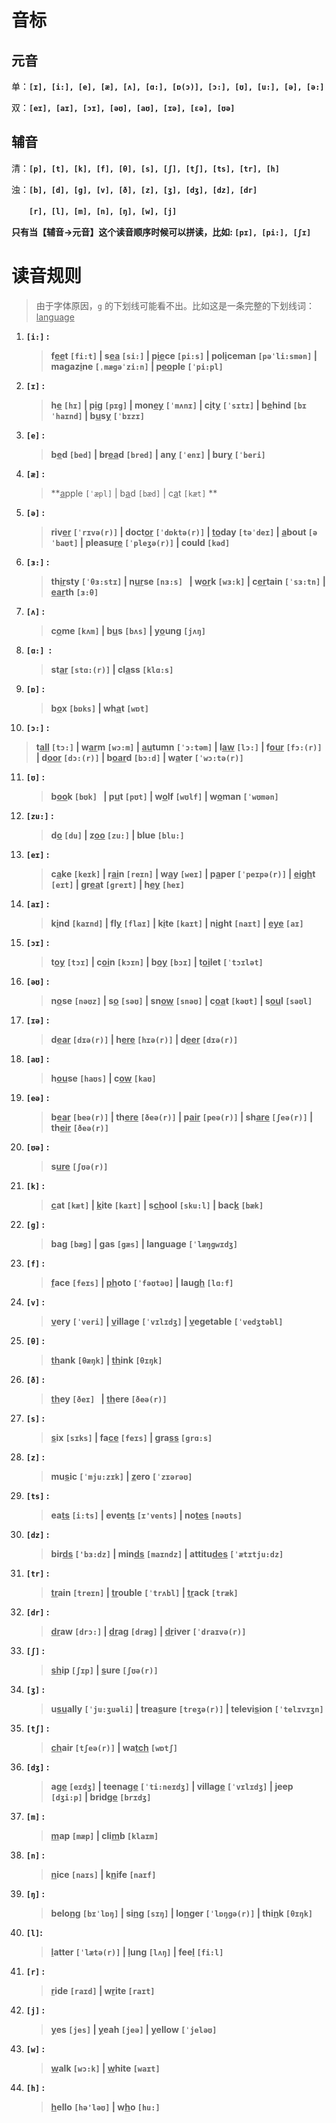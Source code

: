 # 音标



## 元音

单：**`[ɪ], [i:], [e], [æ], [ʌ], [ɑ:], [ɒ(ɔ)], [ɔ:], [ʊ], [u:], [ə], [ə:]`**

双：**`[eɪ], [aɪ], [ɔɪ], [əʊ], [aʊ], [ɪə], [εə], [ʊə]`**



## 辅音

清：**`[p], [t], [k], [f], [θ], [s], [ʃ], [tʃ], [ts], [tr], [h]`**

浊：**`[b], [d], [g], [v], [ð], [z], [ʒ], [dʒ], [dz], [dr]`**

　　**`[r], [l], [m], [n], [ŋ], [w], [j]`**



**只有当【辅音->元音】这个读音顺序时候可以拼读，比如: `[pɪ], [pi:], [ʃɪ]`**



# 读音规则

> 由于字体原因，`g` 的下划线可能看不出。比如这是一条完整的下划线词：<u>language</u>

1. **`[i:]` :**

   > **f<u>ee</u>t `[fi:t]` |  s<u>ea</u> `[si:]` |  p<u>ie</u>ce `[pi:s]` |  pol<u>i</u>ceman `[pəˈli:smən]` |  magaz<u>i</u>ne `[ˌmægəˈzi:n]` |  p<u>eo</u>ple `[ˈpi:pl]`**

2. **`[ɪ]` :**

   > **h<u>e</u> `[hɪ]` |  p<u>i</u>g `[pɪg]` | mon<u>ey</u> `[ˈmʌnɪ]` |  c<u>i</u>t<u>y</u> `[ˈsɪtɪ]` |  b<u>e</u>hind `[bɪˈhaɪnd]` |  b<u>u</u>s<u>y</u> `[ˈbɪzɪ] `**

3. **`[e]` :**

   > **b<u>e</u>d `[bed]` |  br<u>ea</u>d `[bred]` |  an<u>y</u> `[ˈenɪ]` |  bur<u>y</u> `[ˈberi]`**

4. **`[æ]` :**

   > **<u>a</u>pple `[ˈæpl]` |  b<u>a</u>d `[bæd]` |  c<u>a</u>t `[kæt]` **

5. **`[ə]` :**

   > **riv<u>er</u> `[ˈrɪvə(r)]` |  doct<u>or</u> `[ˈdɒktə(r)]` |  <u>to</u>day `[təˈdeɪ]` |  <u>a</u>bout `[əˈbaʊt]` |  pleasu<u>re</u> `[ˈpleʒə(r)]` |  could `[kəd]`**

6. **`[ɜ:]` :**

   > **th<u>ir</u>sty `[ˈθɜ:stɪ]` |   n<u>ur</u>se `[nɜ:s] ` |   w<u>or</u>k `[wɜ:k]` |  c<u>er</u>tain `[ˈsɜ:tn]` |  <u>ear</u>th `[ɜ:θ]`**

7. **`[ʌ]` :**

   > **c<u>o</u>me `[kʌm]` |  b<u>u</u>s `[bʌs]` |  y<u>o</u>ung `[jʌŋ]`**

8. **`[ɑ:] `:**

   > **st<u>ar</u> `[stɑ:(r)]` |  cl<u>a</u>ss `[klɑ:s]`**

9. **`[ɒ]` :**

   > **b<u>o</u>x `[bɒks]` |  wh<u>a</u>t `[wɒt]`**

10. **`[ɔ:]` :**

   > **t<u>all</u> `[tɔ:]` |  w<u>ar</u>m `[wɔ:m]` |  <u>au</u>tumn `[ˈɔ:təm]` |  l<u>aw</u> `[lɔ:]` |  f<u>our</u> `[fɔ:(r)]` |  d<u>oor</u> `[dɔ:(r)]` |  b<u>oar</u>d `[bɔ:d]` |  w<u>a</u>ter `[ˈwɔ:tə(r)]`**

11. **`[ʊ]` :**

    > **b<u>oo</u>k `[bʊk] ` |  p<u>u</u>t `[pʊt]` |  w<u>o</u>lf `[wʊlf]` |  w<u>o</u>man `[ˈwʊmən]`**

12. **`[zu:]` :**

    > **d<u>o</u> `[du]`  |  z<u>oo</u> `[zu:]` |  blue `[blu:]`**

13. **`[eɪ]` :**

    > **c<u>a</u>ke `[keɪk]` |  r<u>ai</u>n `[reɪn]` |  w<u>a</u>y `[weɪ]` |  p<u>a</u>per `[ˈpeɪpə(r)]` |  <u>eigh</u>t `[eɪt]` |  gr<u>ea</u>t `[greɪt]` |  h<u>ey</u> `[heɪ]`**

14. **`[aɪ]` :**

    > **k<u>i</u>nd `[kaɪnd]` |  fl<u>y</u> `[flaɪ]` |  k<u>i</u>te `[kaɪt]` |  n<u>i</u>ght `[naɪt]` |  <u>eye</u> `[aɪ]`**

15. **`[ɔɪ]` :**

    > **t<u>oy</u> `[tɔɪ]` |  c<u>oi</u>n `[kɔɪn]` |  b<u>oy</u> `[bɔɪ]` |  t<u>oi</u>let `[ˈtɔɪlət]`**

16. **`[əʊ]` :**

    > **n<u>o</u>se `[nəʊz]` |  s<u>o</u> `[səʊ]` |  sn<u>ow</u> `[snəʊ]` |  c<u>oa</u>t `[kəʊt]` |  s<u>ou</u>l `[səʊl]`**

17. **`[ɪə]` :**

    > **d<u>ear</u> `[dɪə(r)]` |  h<u>ere</u> `[hɪə(r)]` |  d<u>eer</u> `[dɪə(r)]`**

18. **`[aʊ]` :**

    > **h<u>ou</u>se `[haʊs]` |  c<u>ow</u> `[kaʊ]`**

19. **`[eə]` :**

    > **b<u>ear</u> `[beə(r)]` |  th<u>ere</u> `[ðeə(r)]` |  p<u>air</u> `[peə(r)]` |  sh<u>are</u> `[ʃeə(r)]` |  th<u>eir</u> `[ðeə(r)]`**

20. **`[ʊə]` :**

    > **s<u>ure</u> `[ʃʊə(r)]`**

21. **`[k]` :**

    > **<u>c</u>at `[kæt]` |  <u>k</u>ite `[kaɪt]` |  s<u>ch</u>ool `[sku:l]` |  bac<u>k</u> `[bæk]`**

22. **`[g]` :**

    > **ba<u>g</u> `[bæg]` |  <u>g</u>as `[gæs]` |  lan<u>g</u>uage `[ˈlæŋgwɪdʒ]`**

23. **`[f]` :**

    > **<u>f</u>ace `[feɪs]` |  <u>ph</u>oto `[ˈfəʊtəʊ]` |  lau<u>gh</u> `[lɑ:f]`**

24. **`[v]` :**

    > **<u>v</u>ery `[ˈveri]` |  <u>v</u>illage `[ˈvɪlɪdʒ]` |  <u>v</u>egetable `[ˈvedʒtəbl]`**

25. **`[θ]` :**

    > **<u>th</u>ank `[θæŋk]` |  <u>th</u>ink `[θɪŋk]`**

26. **`[ð]` :**

    > **<u>th</u>ey `[ðeɪ] ` | <u> th</u>ere `[ðeə(r)]`**

27. **`[s]` :**

    > **<u>s</u>ix `[sɪks]` |  fa<u>ce</u> `[feɪs]` |  gra<u>ss</u> `[grɑ:s]`**

28. **`[z]` :**

    > **mu<u>s</u>ic `[ˈmju:zɪk]` |  <u>z</u>ero `[ˈzɪərəʊ]`**

29. **`[ts]` :**

    > **ea<u>ts</u> `[i:ts]` |  even<u>ts</u> `[ɪ'vents]` |  no<u>tes</u> `[nəʊts]`**

30. **`[dz]` :**

    > **bir<u>ds</u> `['bɜ:dz]` |  min<u>ds</u> `[maɪndz]` |  attitu<u>des</u> `[ˈætɪtju:dz]`**

31. **`[tr]` :**

    > **<u>tr</u>ain `[treɪn]` |  <u>tr</u>ouble `[ˈtrʌbl]` |  <u>tr</u>ack `[træk]`**

32. **`[dr]` :**

    > **<u>dr</u>aw `[drɔ:]` |  <u>dr</u>ag `[dræg]` |  <u>dr</u>iver `[ˈdraɪvə(r)]`**

33. **`[ʃ]` :**

    > **<u>sh</u>ip `[ʃɪp]` |  <u>s</u>ure `[ʃʊə(r)]`**

34. **`[ʒ]` :**

    > **u<u>su</u>ally `[ˈju:ʒuəli]` |  trea<u>s</u>ure `[treʒə(r)]` |  televi<u>s</u>ion `[ˈtelɪvɪʒn]`**

35. **`[tʃ]` :**

    > **<u>ch</u>air `[tʃeə(r)]` |  wa<u>tch</u> `[wɒtʃ]`**

36. **`[dʒ]` :**

    > **a<u>ge</u> `[eɪdʒ]` |  teena<u>ge</u> `[ˈti:neɪdʒ]` |  villa<u>ge</u> `[ˈvɪlɪdʒ]` |  <u>j</u>eep `[dʒi:p]` |  brid<u>ge</u> `[brɪdʒ]`**

37. **`[m]` :**

    > **<u>m</u>ap `[mæp]` |  cli<u>m</u>b `[klaɪm]`**

38. **`[n]` :**

    > **<u>n</u>ice `[naɪs]` |  k<u>n</u>ife `[naɪf]`**

39. **`[ŋ]` :**

    > **belo<u>ng</u> `[bɪˈlɒŋ]` |  si<u>ng</u> `[sɪŋ]` |  lo<u>n</u>ger `[ˈlɒŋgə(r)]` |  thi<u>n</u>k `[θɪŋk]`**

40. **`[l]`:**

    > **<u>l</u>atter `[ˈlætə(r)]` |  <u>l</u>ung `[lʌŋ]` |  fee<u>l</u> `[fi:l]`**

41. **`[r]` :**

    > **<u>r</u>ide `[raɪd]` |  w<u>r</u>ite `[raɪt]`**

42. **`[j]` :**

    > **<u>y</u>es `[jes]` |  <u>y</u>eah `[jeə]` |  <u>y</u>ellow `[ˈjeləʊ]`**

43. **`[w]` :**

    > **<u>w</u>alk `[wɔ:k]` |  <u>w</u>hite `[waɪt]`**

44. **`[h]` :**

    > **<u>h</u>ello `[hə'ləʊ]` |  w<u>h</u>o `[hu:]`**

